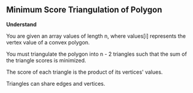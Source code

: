 ## Minimum Score Triangulation of Polygon

**Understand**

You are given an array values of length n, where values[i] represents the vertex value of a convex polygon.

You must triangulate the polygon into n - 2 triangles such that the sum of the triangle scores is minimized.

The score of each triangle is the product of its vertices' values.

Triangles can share edges and vertices.
